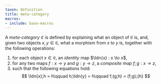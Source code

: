 ```yaml
---
taxon: Definition
title: meta-category
macros:
- include: base-macros
---
```


A *meta-category* $\mathfrak{C}$ is defined by explaining what
an object of $\mathfrak{E}$ is, and, given two objects $x,y\in \mathfrak{E}$,
what a morphism from $x$ to $y$ is, together with the following operations:

1. for each object $x\in \mathfrak{E}$, an *identity* map $\Idn{x} : x \to x$,
2. for any two maps $f:x\to y$ and $g:y\to z$, a *composite map* $f;g : x \to z$,
3. such that the following equations hold:
$$
  \Idn{x};h = h\qquad
  h;\Idn{y} = h\qquad
  f;(g;h) = (f;g);{h}
$$
